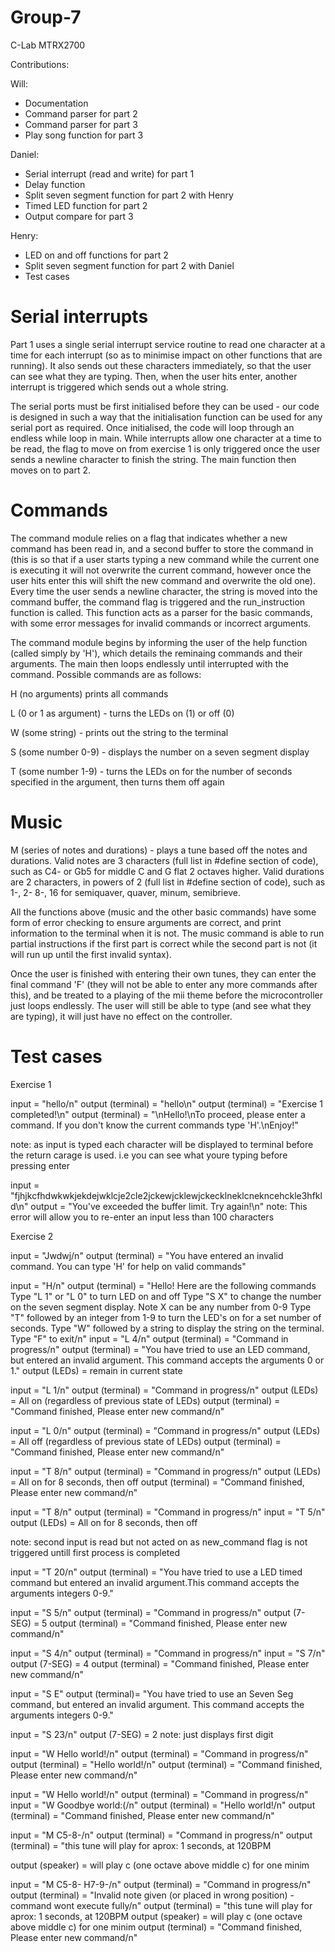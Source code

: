 # Group-7
C-Lab MTRX2700

Contributions:

Will:

- Documentation
- Command parser for part 2
- Command parser for part 3
- Play song function for part 3

Daniel:
- Serial interrupt (read and write) for part 1
- Delay function
- Split seven segment function for part 2 with Henry
- Timed LED function for part 2
- Output compare for part 3

Henry:
- LED on and off functions for part 2
- Split seven segment function for part 2 with Daniel
- Test cases

# Serial interrupts

Part 1 uses a single serial interrupt service routine to read one character at a time for each interrupt (so as to minimise impact on other functions that are running). It also sends out these characters immediately, so that the user can see what they are typing. Then, when the user hits enter, another interrupt is triggered which sends out a whole string.

The serial ports must be first initialised before they can be used - our code is designed in such a way that the initialisation function can be used for any serial port as required. Once initialised, the code will loop through an endless while loop in main. While interrupts allow one character at a time to be read, the flag to move on from exercise 1 is only triggered once the user sends a newline character to finish the string. The main function then moves on to part 2.

# Commands

The command module relies on a flag that indicates whether a new command has been read in, and a second buffer to store the command in (this is so that if a user starts typing a new command while the current one is executing it will not overwrite the current command, however once the user hits enter this will shift the new command and overwrite the old one). Every time the user sends a newline character, the string is moved into the command buffer, the command flag is triggered and the run_instruction function is called. This function acts as a parser for the basic commands, with some error messages for invalid commands or incorrect arguments.

The command module begins by informing the user of the help function (called simply by 'H'), which details the reminaing commands and their arguments. The main then loops endlessly until interrupted with the command. Possible commands are as follows:

H (no arguments) prints all commands

L (0 or 1 as argument) - turns the LEDs on (1) or off (0)

W (some string) - prints out the string to the terminal

S (some number 0-9) - displays the number on a seven segment display

T (some number 1-9) - turns the LEDs on for the number of seconds specified in the argument, then turns them off again

# Music

M (series of notes and durations) - plays a tune based off the notes and durations. Valid notes are 3 characters (full list in #define section of code), such as C4- or Gb5 for middle C and G flat 2 octaves higher. Valid durations are 2 characters, in powers of 2 (full list in #define section of code), such as 1-, 2- 8-, 16 for semiquaver, quaver, minum, semibrieve.

All the functions above (music and the other basic commands) have some form of error checking to ensure arguments are correct, and print information to the terminal when it is not. The music command is able to run partial instructions if the first part is correct while the second part is not (it will run up until the first invalid syntax).

Once the user is finished with entering their own tunes, they can enter the final command 'F' (they will not be able to enter any more commands after this), and be treated to a playing of the mii theme before the microcontroller just loops endlessly. The user will still be able to type (and see what they are typing), it will just have no effect on the controller.

# Test cases

Exercise 1

input = "hello/n"
output (terminal) = "hello\n"
output (terminal) = "Exercise 1 completed!\n"
output (terminal) = "\nHello!\nTo proceed, please enter a command. If you don't know the current commands type 'H'.\nEnjoy!"


note: as input is typed each character will be displayed to terminal before the return carage is used. i.e you can see what youre typing before pressing enter

input = "fjhjkcfhdwkwkjekdejwklcje2cle2jckewjcklewjckecklneklcnekncehckle3hfkld\n"
output = "You've exceeded the buffer limit. Try again!\n"
note: This error will allow you to re-enter an input less than 100 characters 

Exercise 2

input = "Jwdwj/n"
output (terminal) = "You have entered an invalid command. You can type 'H' for help on valid commands"

input = "H/n"
output (terminal) =  "Hello!
                      Here are the following commands
                      Type "L 1" or "L 0" to turn LED on and off
                      Type "S X" to change the number on the seven segment display. Note X can be any number from 0-9
                      Type "T" followed by an integer from 1-9 to turn the LED's on for a set number of seconds.
                      Type "W" followed by a string to display the string on the terminal.
                      Type "F" to exit/n"
input = "L 4/n"
output (terminal) = "Command in progress/n"
output (terminal) = "You have tried to use an LED command, but entered an invalid argument. This command accepts the arguments 0 or 1."
output (LEDs) = remain in current state

input = "L 1/n"
output (terminal) = "Command in progress/n"
output (LEDs) = All on (regardless of previous state of LEDs)
output (terminal) = "Command finished, Please enter new command/n"


input = "L 0/n"
output (terminal) = "Command in progress/n"
output (LEDs) = All off (regardless of previous state of LEDs)
output (terminal) = "Command finished, Please enter new command/n"


input = "T 8/n"
output (terminal) = "Command in progress/n"
output (LEDs) = All on for 8 seconds, then off 
output (terminal) = "Command finished, Please enter new command/n"


input = "T 8/n" 
output (terminal) = "Command in progress/n"
input = "T 5/n"
output (LEDs) = All on for 8 seconds, then off

note: second input is read but not acted on as new_command flag is not triggered untill first process is completed

input = "T 20/n"
output (terminal) = "You have tried to use a LED timed command but entered an invalid argument.This command accepts the arguments integers 0-9."


input = "S 5/n"
output (terminal) = "Command in progress/n"
output (7-SEG) = 5
output (terminal) = "Command finished, Please enter new command/n"


input = "S 4/n"
output (terminal) = "Command in progress/n"
input = "S 7/n"
output (7-SEG) = 4
output (terminal) = "Command finished, Please enter new command/n"

input = "S E"
output (terminal)= "You have tried to use an Seven Seg command, but entered an invalid argument. This command accepts the arguments integers 0-9."

input = "S 23/n"
output (7-SEG) = 2
note: just displays first digit


input = "W Hello world!/n"
output (terminal) = "Command in progress/n"
output (terminal) = "Hello world!/n"
output (terminal) = "Command finished, Please enter new command/n"

input = "W Hello world!/n"
output (terminal) = "Command in progress/n"
input = "W Goodbye world:(/n"
output (terminal) = "Hello world!/n"
output (terminal) = "Command finished, Please enter new command/n"

input = "M C5-8-/n"
output (terminal) = "Command in progress/n"
output (terminal) = "this tune will play for aprox: 
                     1
                     seconds, at 120BPM
                     
output (speaker) =  will play c (one octave above middle c) for one minim


input = "M C5-8- H7-9-/n"
output (terminal) = "Command in progress/n"
output (terminal) = "Invalid note given (or placed in wrong position) - command wont execute fully/n"
output (terminal) = "this tune will play for aprox: 
                     1
                     seconds, at 120BPM
output (speaker) =  will play c (one octave above middle c) for one minim
output (terminal) = "Command finished, Please enter new command/n"












